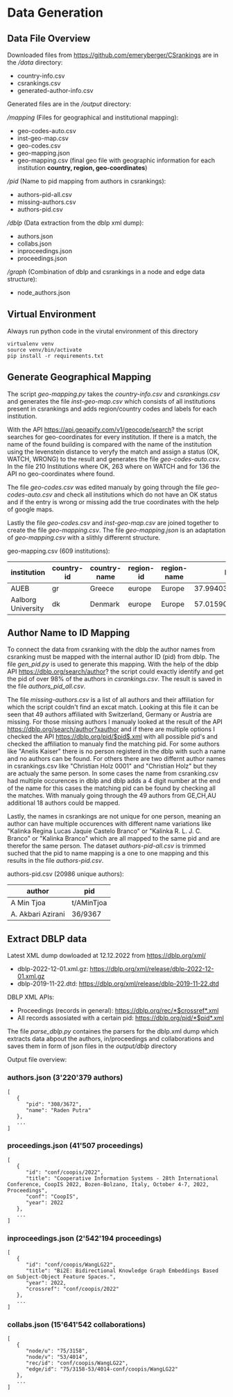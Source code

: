 # Data Generation 

## Data File Overview

Downloaded files from https://github.com/emeryberger/CSrankings are in the */data* directory: 
  
* country-info.csv
* csrankings.csv
* generated-author-info.csv

Generated files are in the */output* directory:

*/mapping* (Files for geographical and institutional mapping):

* geo-codes-auto.csv
* inst-geo-map.csv
* geo-codes.csv
* geo-mapping.json
* geo-mapping.csv (final geo file with geographic information for each institution **country, region, geo-coordinates**)

*/pid* (Name to pid mapping from authors in csrankings):

* authors-pid-all.csv
* missing-authors.csv
* authors-pid.csv
  
*/dblp* (Data extraction from the dblp xml dump):

* authors.json
* collabs.json
* inproceedings.json
* proceedings.json

*/graph* (Combination of dblp and csrankings in a node and edge data structure):

* node_authors.json


## Virtual Environment 

Always run python code in the virutal environment of this directory

```{shell}
virtualenv venv
source venv/bin/activate
pip install -r requirements.txt
```

## Generate Geographical Mapping

The script *geo-mapping.py* takes the *country-info.csv* and *csrankings.csv* and generates the file *inst-geo-map.csv* which consists of all institutions present in csrankings and adds region/country codes and labels for each institution. 

With the API https://api.geoapify.com/v1/geocode/search? the script searches for geo-coordinates for every institution. If there is a match, the name of the found building is compared with the name of the institution using the levenstein distance to veryfy the match and assign a status (OK, WATCH, WRONG) to the result and generates the file *geo-codes-auto.csv*. In the file 210 Institutions where OK, 263 where on WATCH and for 136 the API no geo-coordinates where found.

The file *geo-codes.csv* was edited manualy by going through the file *geo-codes-auto.csv* and check all institutions which do not have an OK status and if the entry is wrong or missing add the true coordinates with the help of google maps. 

Lastly the file *geo-codes.csv* and *inst-geo-map.csv* are joined together to create the file *geo-mapping.csv*. The file *geo-mapping.json* is an adaptation of *geo-mapping.csv* with a slithly differernt structure. 

geo-mapping.csv (609 institutions):

institution|country-id|country-name|region-id|region-name|lat|lon
| -------- | ------- |------- |------- |------- |------- |------- |
|AUEB|gr|Greece|europe|Europe|37.9940338898775|23.732771540394|
|Aalborg University|dk|Denmark|europe|Europe|57.01590705|9.9753082435574|

## Author Name to ID Mapping

To connect the data from csranking with the dblp the author names from csranking must be mapped with the internal author ID (pid) from dblp. The file *gen_pid.py* is used to generate this mapping. With the help of the dblp API https://dblp.org/search/author? the script could exactly identify and get the pid of over 98% of the authors in *csrankings.csv*. The result is saved in the file *authors_pid_all.csv*. 

The file *missing-authors.csv* is a list of all authors and their affiliation for which the script couldn't find an excat match. Looking at this file it can be seen that 49 authors affiliated with Switzerland, Germany or Austria are missing. For those missing authors I manualy looked at the result of the API https://dblp.org/search/author?xauthor and if there are multiple options I checked the API https://dblp.org/pid/$pid$.xml with all possible pid's and checked the affiliation to manualy find the matching pid. For some authors like "Anelis Kaiser" there is no person registerd in the dblp with such a name and no authors can be found. For others there are two differnt author names in csrankings.csv like "Christian Holz 0001" and "Christian Holz" but they are actualy the same person. In some cases the name from csranking.csv had multiple occurences in dblp and dblp adds a 4 digit number at the end of the name for this cases the matching pid can be found by checking all the matches. With manualy going through the 49 authors from GE,CH,AU additional 18 authors could be mapped.

Lastly, the names in csrankings are not unique for one person, meaning an author can have multiple occurences with different name variations like "Kalinka Regina Lucas Jaquie Castelo Branco" or "Kalinka R. L. J. C. Branco" or "Kalinka Branco" which are all mapped to the same pid and are therefor the same person. The dataset *authors-pid-all.csv* is trimmed suched that the pid to name mapping is a one to one mapping and this results in the file *authors-pid.csv*. 

authors-pid.csv (20986 unique authors):

| author  | pid |
| ------------- | ------------- |
| A Min Tjoa  | t/AMinTjoa  |
| A. Akbari Azirani  | 36/9367  |

## Extract DBLP data

Latest XML dump dowloaded at 12.12.2022 from https://dblp.org/xml/

* dblp-2022-12-01.xml.gz: https://dblp.org/xml/release/dblp-2022-12-01.xml.gz
* dblp-2019-11-22.dtd: https://dblp.org/xml/release/dblp-2019-11-22.dtd

DBLP XML APIs:

* Proceedings (records in general): https://dblp.org/rec/*$crossref*.xml
* All records assosiated with a certain pid: https://dblp.org/pid/*$pid*.xml


The file *parse_dblp.py* containes the parsers for the dblp.xml dump which extracts data abpout the authors, in/proceedings and collaborations and saves them in form of json files in the *output/dblp* directory

Output file overview:

### authors.json (3'220'379 authors)

```{shell}
[
   {
      "pid": "308/3672",
      "name": "Raden Putra"
   },
   ...
]
```

### proceedings.json (41'507 proceedings)

```{shell}
[
   {
      "id": "conf/coopis/2022",
      "title": "Cooperative Information Systems - 28th International Conference, CoopIS 2022, Bozen-Bolzano, Italy, October 4-7, 2022, Proceedings",
      "conf": "CoopIS",
      "year": 2022
   },
   ...
]
```

### inproceedings.json (2'542'194 proceedings)

```{shell}
[
   {
      "id": "conf/coopis/WangLG22",
      "title": "Bi2E: Bidirectional Knowledge Graph Embeddings Based on Subject-Object Feature Spaces.",
      "year": 2022,
      "crossref": "conf/coopis/2022"
   },
   ...
]
```

### collabs.json (15'641'542 collaborations)

```{shell}
[
   {
      "node/u": "75/3158",
      "node/v": "53/4014",
      "rec/id": "conf/coopis/WangLG22",
      "edge/id": "75/3158-53/4014-conf/coopis/WangLG22"
   },
   ...
]
```
